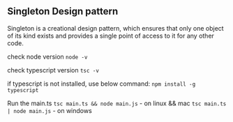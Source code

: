 ## Singleton Design pattern

Singleton is a creational design pattern, which ensures that only one object of its kind exists
and provides a single point of access to it for any other code.

check node version
`node -v`

check typescript version
`tsc -v`

if typescript is not installed, use below command:
`npm install -g typescript`

Run the main.ts
`tsc main.ts && node main.js` - on linux && mac
`tsc main.ts | node main.js` - on windows
